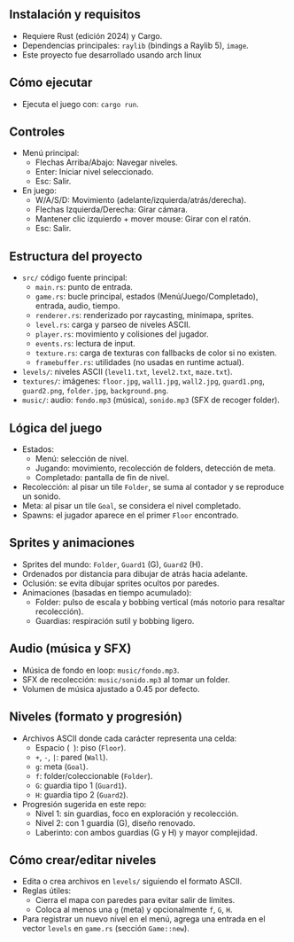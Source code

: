 

## Instalación y requisitos
- Requiere Rust (edición 2024) y Cargo.
- Dependencias principales: `raylib` (bindings a Raylib 5), `image`.
- Este proyecto fue desarrollado usando arch linux

## Cómo ejecutar
- Ejecuta el juego con: `cargo run`.

## Controles
- Menú principal:
  - Flechas Arriba/Abajo: Navegar niveles.
  - Enter: Iniciar nivel seleccionado.
  - Esc: Salir.
- En juego:
  - W/A/S/D: Movimiento (adelante/izquierda/atrás/derecha).
  - Flechas Izquierda/Derecha: Girar cámara.
  - Mantener clic izquierdo + mover mouse: Girar con el ratón.
  - Esc: Salir.

## Estructura del proyecto
- `src/` código fuente principal:
  - `main.rs`: punto de entrada.
  - `game.rs`: bucle principal, estados (Menú/Juego/Completado), entrada, audio, tiempo.
  - `renderer.rs`: renderizado por raycasting, minimapa, sprites.
  - `level.rs`: carga y parseo de niveles ASCII.
  - `player.rs`: movimiento y colisiones del jugador.
  - `events.rs`: lectura de input.
  - `texture.rs`: carga de texturas con fallbacks de color si no existen.
  - `framebuffer.rs`: utilidades (no usadas en runtime actual).
- `levels/`: niveles ASCII (`level1.txt`, `level2.txt`, `maze.txt`).
- `textures/`: imágenes: `floor.jpg`, `wall1.jpg`, `wall2.jpg`, `guard1.png`, `guard2.png`, `folder.jpg`, `background.png`.
- `music/`: audio: `fondo.mp3` (música), `sonido.mp3` (SFX de recoger folder).

## Lógica del juego
- Estados:
  - Menú: selección de nivel.
  - Jugando: movimiento, recolección de folders, detección de meta.
  - Completado: pantalla de fin de nivel.
- Recolección: al pisar un tile `Folder`, se suma al contador y se reproduce un sonido.
- Meta: al pisar un tile `Goal`, se considera el nivel completado.
- Spawns: el jugador aparece en el primer `Floor` encontrado.


## Sprites y animaciones
- Sprites del mundo: `Folder`, `Guard1` (G), `Guard2` (H).
- Ordenados por distancia para dibujar de atrás hacia adelante.
- Oclusión: se evita dibujar sprites ocultos por paredes.
- Animaciones (basadas en tiempo acumulado):
  - Folder: pulso de escala y bobbing vertical (más notorio para resaltar recolección).
  - Guardias: respiración sutil y bobbing ligero.

## Audio (música y SFX)
- Música de fondo en loop: `music/fondo.mp3`.
- SFX de recolección: `music/sonido.mp3` al tomar un folder.
- Volumen de música ajustado a 0.45 por defecto.

## Niveles (formato y progresión)
- Archivos ASCII donde cada carácter representa una celda:
  - Espacio (` `): piso (`Floor`).
  - `+`, `-`, `|`: pared (`Wall`).
  - `g`: meta (`Goal`).
  - `f`: folder/coleccionable (`Folder`).
  - `G`: guardia tipo 1 (`Guard1`).
  - `H`: guardia tipo 2 (`Guard2`).
- Progresión sugerida en este repo:
  - Nivel 1: sin guardias, foco en exploración y recolección.
  - Nivel 2: con 1 guardia (G), diseño renovado.
  - Laberinto: con ambos guardias (G y H) y mayor complejidad.

## Cómo crear/editar niveles
- Edita o crea archivos en `levels/` siguiendo el formato ASCII.
- Reglas útiles:
  - Cierra el mapa con paredes para evitar salir de límites.
  - Coloca al menos una `g` (meta) y opcionalmente `f`, `G`, `H`.
- Para registrar un nuevo nivel en el menú, agrega una entrada en el vector `levels` en `game.rs` (sección `Game::new`).


